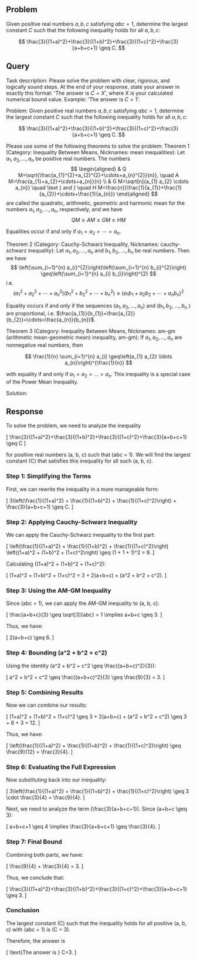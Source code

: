 ## Problem

Given positive real numbers $a, b, c$ satisfying $abc = 1$, determine the largest constant $C$ such that the following inequality holds for all $a, b, c$:

$$
\frac{3}{(1+a)^2}+\frac{3}{(1+b)^2}+\frac{3}{(1+c)^2}+\frac{3}{a+b+c+1} \geq C.
$$

## Query

Task description: Please solve the problem with clear, rigorous, and logically sound steps. At the end of your response, state your answer in exactly this format: 'The answer is $C=X$', where X is your calculated numerical bound value. Example: 'The answer is $C=1$'.

Problem: Given positive real numbers $a, b, c$ satisfying $abc = 1$, determine the largest constant $C$ such that the following inequality holds for all $a, b, c$:

$$
\frac{3}{(1+a)^2}+\frac{3}{(1+b)^2}+\frac{3}{(1+c)^2}+\frac{3}{a+b+c+1} \geq C.
$$

Please use some of the following theorems to solve the problem:
Theorem 1 (Category: Inequality Between Means, Nicknames: mean inequalities): Let $a_{1}, a_{2}, \ldots, a_{n}$ be positive real numbers. The numbers
$$
\begin{aligned}
& Q M=\sqrt{\frac{a_{1}^{2}+a_{2}^{2}+\cdots+a_{n}^{2}}{n}}, \quad A M=\frac{a_{1}+a_{2}+\cdots+a_{n}}{n} \\
& G M=\sqrt[n]{a_{1} a_{2} \cdots a_{n}} \quad \text { and } \quad H M=\frac{n}{\frac{1}{a_{1}}+\frac{1}{a_{2}}+\cdots+\frac{1}{a_{n}}}
\end{aligned}
$$
are called the quadratic, arithmetic, geometric and harmonic mean for the numbers $a_{1}, a_{2}, \ldots, a_{n}$, respectively, and we have
$$
Q M \geq A M \geq G M \geq H M
$$

Equalities occur if and only if $a_{1}=a_{2}=\cdots=a_{n}$.

Theorem 2 (Category: Cauchy-Schwarz Inequality, Nicknames: cauchy-schwarz inequality): Let $a_{1}, a_{2}, \ldots, a_{n}$ and $b_{1}, b_{2}$, $\ldots, b_{n}$ be real numbers. Then we have
$$
\left(\sum_{i=1}^{n} a_{i}^{2}\right)\left(\sum_{i=1}^{n} b_{i}^{2}\right) \geq\left(\sum_{i=1}^{n} a_{i} b_{i}\right)^{2}
$$
i.e.
$$
\left(a_{1}^{2}+a_{2}^{2}+\cdots+a_{n}^{2}\right)\left(b_{1}^{2}+b_{2}^{2}+\cdots+b_{n}^{2}\right) \geq\left(a_{1} b_{1}+a_{2} b_{2}+\cdots+a_{n} b_{n}\right)^{2}
$$

Equality occurs if and only if the sequences $\left(a_{1}, a_{2}, \ldots, a_{n}\right)$ and $\left(b_{1}, b_{2}\right.$, $\ldots, b_{n}$ ) are proportional, i.e. $\frac{a_{1}}{b_{1}}=\frac{a_{2}}{b_{2}}=\cdots=\frac{a_{n}}{b_{n}}$.

Theorem 3 (Category: Inequality Between Means, Nicknames: am-gm (arithmetic mean-geometric mean) inequality, am-gm): If $a_{1}, a_{2}, \ldots, a_{n}$ are nonnegative real numbers, then

$$
\frac{1}{n} \sum_{i=1}^{n} a_{i} \geq\left(a_{1} a_{2} \ldots a_{n}\right)^{\frac{1}{n}}
$$

with equality if and only if $a_{1}=a_{2}=\ldots=a_{n}$. This inequality is a special case of the Power Mean Inequality.

Solution:

## Response

To solve the problem, we need to analyze the inequality 

\[
\frac{3}{(1+a)^2}+\frac{3}{(1+b)^2}+\frac{3}{(1+c)^2}+\frac{3}{a+b+c+1} \geq C
\]

for positive real numbers \(a, b, c\) such that \(abc = 1\). We will find the largest constant \(C\) that satisfies this inequality for all such \(a, b, c\).

### Step 1: Simplifying the Terms

First, we can rewrite the inequality in a more manageable form:

\[
3\left(\frac{1}{(1+a)^2} + \frac{1}{(1+b)^2} + \frac{1}{(1+c)^2}\right) + \frac{3}{a+b+c+1} \geq C.
\]

### Step 2: Applying Cauchy-Schwarz Inequality

We can apply the Cauchy-Schwarz inequality to the first part:

\[
\left(\frac{1}{(1+a)^2} + \frac{1}{(1+b)^2} + \frac{1}{(1+c)^2}\right) \left((1+a)^2 + (1+b)^2 + (1+c)^2\right) \geq (1 + 1 + 1)^2 = 9.
\]

Calculating \((1+a)^2 + (1+b)^2 + (1+c)^2\):

\[
(1+a)^2 + (1+b)^2 + (1+c)^2 = 3 + 2(a+b+c) + (a^2 + b^2 + c^2).
\]

### Step 3: Using the AM-GM Inequality

Since \(abc = 1\), we can apply the AM-GM inequality to \(a, b, c\):

\[
\frac{a+b+c}{3} \geq \sqrt[3]{abc} = 1 \implies a+b+c \geq 3.
\]

Thus, we have:

\[
2(a+b+c) \geq 6.
\]

### Step 4: Bounding \(a^2 + b^2 + c^2\)

Using the identity \(a^2 + b^2 + c^2 \geq \frac{(a+b+c)^2}{3}\):

\[
a^2 + b^2 + c^2 \geq \frac{(a+b+c)^2}{3} \geq \frac{9}{3} = 3.
\]

### Step 5: Combining Results

Now we can combine our results:

\[
(1+a)^2 + (1+b)^2 + (1+c)^2 \geq 3 + 2(a+b+c) + (a^2 + b^2 + c^2) \geq 3 + 6 + 3 = 12.
\]

Thus, we have:

\[
\left(\frac{1}{(1+a)^2} + \frac{1}{(1+b)^2} + \frac{1}{(1+c)^2}\right) \geq \frac{9}{12} = \frac{3}{4}.
\]

### Step 6: Evaluating the Full Expression

Now substituting back into our inequality:

\[
3\left(\frac{1}{(1+a)^2} + \frac{1}{(1+b)^2} + \frac{1}{(1+c)^2}\right) \geq 3 \cdot \frac{3}{4} = \frac{9}{4}.
\]

Next, we need to analyze the term \(\frac{3}{a+b+c+1}\). Since \(a+b+c \geq 3\):

\[
a+b+c+1 \geq 4 \implies \frac{3}{a+b+c+1} \geq \frac{3}{4}.
\]

### Step 7: Final Bound

Combining both parts, we have:

\[
\frac{9}{4} + \frac{3}{4} = 3.
\]

Thus, we conclude that:

\[
\frac{3}{(1+a)^2}+\frac{3}{(1+b)^2}+\frac{3}{(1+c)^2}+\frac{3}{a+b+c+1} \geq 3.
\]

### Conclusion

The largest constant \(C\) such that the inequality holds for all positive \(a, b, c\) with \(abc = 1\) is \(C = 3\).

Therefore, the answer is 

\[
\text{The answer is } C=3.
\]